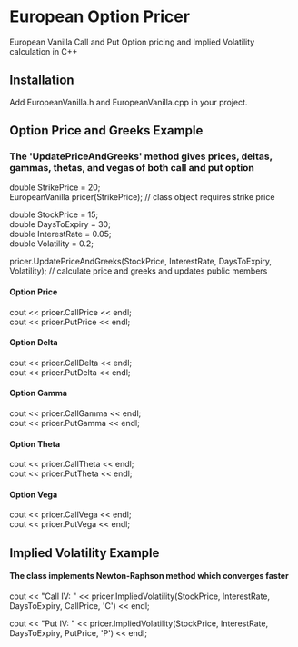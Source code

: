 # European Option Pricer

European Vanilla Call and Put Option pricing and Implied Volatility calculation in C++

## Installation

Add EuropeanVanilla.h and EuropeanVanilla.cpp in your project.

## Option Price and Greeks Example

### The 'UpdatePriceAndGreeks' method gives prices, deltas, gammas, thetas, and vegas of both call and put option

double StrikePrice = 20;<br>
EuropeanVanilla pricer(StrikePrice); // class object requires strike price <br>

double StockPrice = 15;<br>
double DaysToExpiry = 30;<br>
double InterestRate = 0.05;<br>
double Volatility = 0.2;<br>

pricer.UpdatePriceAndGreeks(StockPrice, InterestRate, DaysToExpiry, Volatility); // calculate price and greeks and updates public members <br>

#### Option Price

cout << pricer.CallPrice << endl;<br>
cout << pricer.PutPrice << endl;<br>

#### Option Delta

cout << pricer.CallDelta << endl;<br>
cout << pricer.PutDelta << endl;<br>

#### Option Gamma

cout << pricer.CallGamma << endl;<br>
cout << pricer.PutGamma << endl;<br>

#### Option Theta

cout << pricer.CallTheta << endl;<br>
cout << pricer.PutTheta << endl;<br>

#### Option Vega

cout << pricer.CallVega << endl;<br>
cout << pricer.PutVega << endl;<br>

## Implied Volatility Example

#### The class implements Newton-Raphson method which converges faster

cout << "Call IV: " << pricer.ImpliedVolatility(StockPrice, InterestRate, DaysToExpiry, CallPrice, 'C') << endl;<br>

cout << "Put IV: " << pricer.ImpliedVolatility(StockPrice, InterestRate, DaysToExpiry, PutPrice, 'P') << endl;<br>

